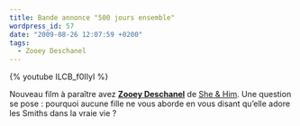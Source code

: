 ```yaml
---
title: Bande annonce "500 jours ensemble"
wordpress_id: 57
date: "2009-08-26 12:07:59 +0200"
tags:
  - Zooey Deschanel
---
```


{% youtube ILCB_f0IIyI %}

Nouveau film à paraître avez [**Zooey Deschanel**][1] de [She & Him][2]. Une
question se pose : pourquoi aucune fille ne vous aborde en vous disant qu’elle
adore les Smiths dans la vraie vie ?

[1]: https://www.deadrooster.org/tag/zooey-deschanel/
[2]: https://www.deadrooster.org/tag/she-him/
